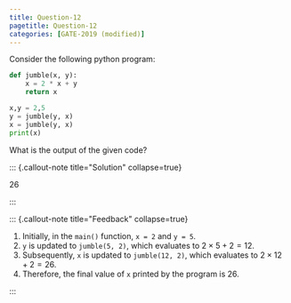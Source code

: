 ```yaml
---
title: Question-12
pagetitle: Question-12
categories: [GATE-2019 (modified)]
---
```


Consider the following python program:
```python
def jumble(x, y):
    x = 2 * x + y
    return x

x,y = 2,5
y = jumble(y, x)
x = jumble(y, x)
print(x)
```
What is the output of the given code?

::: {.callout-note title="Solution" collapse=true}

$26$

:::



::: {.callout-note title="Feedback" collapse=true}

1. Initially, in the `main()` function, `x = 2` and `y = 5`.
2. `y` is updated to `jumble(5, 2)`, which evaluates to $2 \times 5 + 2 = 12$.
3. Subsequently, `x` is updated to `jumble(12, 2)`, which evaluates to $2 \times 12 + 2 = 26$.
4. Therefore, the final value of `x` printed by the program is $26$.


:::